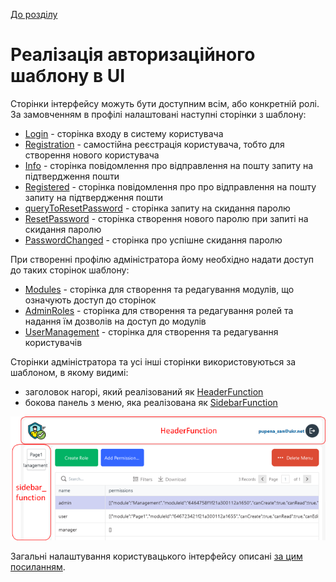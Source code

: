 [До розділу](README.md)

# Реалізація авторизаційного шаблону в UI

Сторінки інтерфейсу можуть бути доступним всім, або конкретній ролі. За замовченням в профілі налаштовані наступні сторінки з шаблону:

- [Login](page_login.md) - сторінка входу в систему користувача
- [Registration](page_registration.md) - самостійна реєстрація користувача, тобто для створення нового користувача
- [Info](page_Info.md) - сторінка повідомлення про відправлення на пошту запиту на підтвердження пошти
- [Registered](page_registered.md) - сторінка повідомлення про про відправлення на пошту запиту на підтвердження пошти
- [queryToResetPassword](page_querytoResetPassword.md) - сторінка запиту на скидання паролю
- [ResetPassword](page_ResetPassword.md) - сторінка створення нового паролю при запиті на скидання паролю
- [PasswordChanged](page_PasswordChanged.md) - сторінка про успішне скидання паролю

При створенні профілю адміністратора йому необхідно надати доступ до таких сторінок шаблону: 

- [Modules](page_modules.md) - сторінка для створення та редагування модулів, що означують доступ до сторінок  
- [AdminRoles](page_adminroles.md) - сторінка для створення та редагування ролей та надання їм дозволів на доступ до модулів
- [UserManagement](page_usermanagement.md) - сторінка для створення та редагування користувачів 

Сторінки адміністратора та усі інші сторінки використовуються за шаблоном, в якому видимі:

- заголовок нагорі, який реалізований як [HeaderFunction](header_function.md)
- бокова панель з меню, яка реалізована як [SidebarFunction](sidebar_function.md)

![image-20230519164510286](media/image-20230519164510286.png)

Загальні налаштування користувацького інтерфейсу описані [за цим посиланням](app_cfg.md).